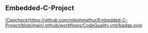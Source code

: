 ## Embedded-C-Project ##

[!Cppcheck(https://github.com/nileshmathur/Embedded-C-Project/blob/main/.github/workflows/CodeQuality.yml/badge.svg)]()
